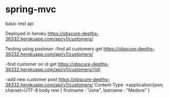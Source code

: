 # spring-mvc

basic rest api

Deployed in heroku 
 https://obscure-depths-36332.herokuapp.com/api/v1/customers/
  
Testing using postman 
-find all customers
 get  https://obscure-depths-36332.herokuapp.com/api/v1/customers/
  
-find customer on id 
 get  https://obscure-depths-36332.herokuapp.com/api/v1/customers/{id}
 
-add new customer 
 post https://obscure-depths-36332.herokuapp.com/api/v1/customers/ 
 Content-Type →application/json;
 charset=UTF-8
 body row
 {
  firstname : "Jone",
  lastname : "Medore"
 }
